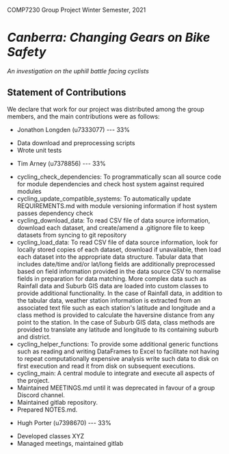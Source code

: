 COMP7230 Group Project
Winter Semester, 2021

# _Canberra: Changing Gears on Bike Safety_
_An investigation on the uphill battle facing cyclists_

## Statement of Contributions

We declare that work for our project was distributed among the group members,
and the main contributions were as follows:

* Jonathon Longden (u7333077) --- 33%
 - Data download and preprocessing scripts
 - Wrote unit tests

* Tim Arney (u7378856) --- 33%
 - cycling_check_dependencies: To programmatically scan all source code for module dependencies and check host system against required modules
 - cycling_update_compatible_systems: To automatically update REQUIREMENTS.md with module versioning information if host system passes dependency check
 - cycling_download_data: To read CSV file of data source information, download each dataset, and create/amend a .gitignore file to keep datasets from syncing to git repository
 - cycling_load_data: To read CSV file of data source information, look for locally stored copies of each dataset, download if unavailable, then load each dataset into the appropriate data structure.  Tabular data that includes date/time and/or lat/long fields are additionally preprocessed based on field information provided in the data source CSV to normalise fields in preparation for data matching.  More complex data such as Rainfall data and Suburb GIS data are loaded into custom classes to provide additional functionality.  In the case of Rainfall data, in addition to the tabular data, weather station information is extracted from an associated text file such as each station's latitude and longitude and a class method is provided to calculate the haversine distance from any point to the station.  In the case of Suburb GIS data, class methods are provided to translate any latitude and longitude to its containing suburb and district.
 - cycling_helper_functions: To provide some additional generic functions such as reading and writing DataFrames to Excel to facilitate not having to repeat computationally expensive analysis write such data to disk on first execution and read it from disk on subsequent executions.
 - cycling_main: A central module to integrate and execute all aspects of the project.
 - Maintained MEETINGS.md until it was deprecated in favour of a group Discord channel.
 - Maintained gitlab repository.
 - Prepared NOTES.md.

* Hugh Porter (u7398670) --- 33%
 - Developed classes XYZ
 - Managed meetings, maintained gitlab
